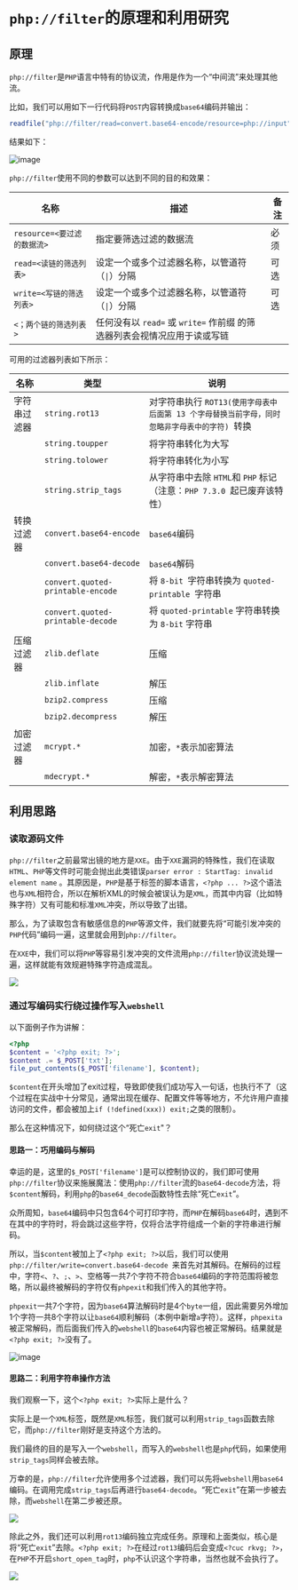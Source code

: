 # ```php://filter```的原理和利用研究

## 原理

```php://filter```是```PHP```语言中特有的协议流，作用是作为一个“中间流”来处理其他流。

比如，我们可以用如下一行代码将```POST```内容转换成```base64```编码并输出：

```php
readfile("php://filter/read=convert.base64-encode/resource=php://input");
```

结果如下：

![image](https://www.leavesongs.com/content/uploadfile/201607/0f851469385893.png)

```php://filter```使用不同的参数可以达到不同的目的和效果：

| **名称**                    | **描述**                                                     | **备注** |
| --------------------------- | ------------------------------------------------------------ | -------- |
| `resource=<要过滤的数据流>` | 指定要筛选过滤的数据流                                       | 必须     |
| `read=<读链的筛选列表>`     | 设定一个或多个过滤器名称，以管道符（`\|`）分隔                | 可选     |
| `write=<写链的筛选列表>`    | 设定一个或多个过滤器名称，以管道符（`\|`）分隔                | 可选     |
| `<；两个链的筛选列表>`      | 任何没有以 `read=` 或 `write=` 作前缀 的筛选器列表会视情况应用于读或写链 |          |

可用的过滤器列表如下所示：

| 名称         | 类型                                  | 说明                                                         |
| ------------ | ------------------------------------- | ------------------------------------------------------------ |
| 字符串过滤器 | ```string.rot13```                    | 对字符串执行 ```ROT13(使用字母表中后面第 13 个字母替换当前字母，同时忽略非字母表中的字符) ```转换 |
|              | ```string.toupper```                  | 将字符串转化为大写                                           |
|              | ```string.tolower```                  | 将字符串转化为小写                                           |
|              | ```string.strip_tags```               | 从字符串中去除 `HTML`和 `PHP` 标记（注意：`PHP 7.3.0 `起已废弃该特性） |
| 转换过滤器   | ```convert.base64-encode```           | ```base64```编码                                             |
|              | ```convert.base64-decode```           | ```base64```解码                                             |
|              | ```convert.quoted-printable-encode``` | 将 ```8-bit ```字符串转换为 ```quoted-printable ```字符串    |
|              | `convert.quoted-printable-decode`     | 将 ```quoted-printable``` 字符串转换为 ```8-bit``` 字符串    |
| 压缩过滤器   | `zlib.deflate`                        | 压缩                                                         |
|              | `zlib.inflate`                        | 解压                                                         |
|              | `bzip2.compress`                      | 压缩                                                         |
|              | `bzip2.decompress`                    | 解压                                                         |
| 加密过滤器   | `mcrypt.*`                            | 加密，`*`表示加密算法                                        |
|              | `mdecrypt.*`                          | 解密，`*`表示解密算法                                        |



## 利用思路

### 读取源码文件

`php://filter`之前最常出镜的地方是`XXE`。由于`XXE`漏洞的特殊性，我们在读取`HTML`、`PHP`等文件时可能会抛出此类错误`parser error : StartTag: invalid element name` 。其原因是，`PHP`是基于标签的脚本语言，`<?php ... ?>`这个语法也与`XML`相符合，所以在解析XML的时候会被误认为是`XML`，而其中内容（比如特殊字符）又有可能和标准`XML`冲突，所以导致了出错。

那么，为了读取包含有敏感信息的`PHP`等源文件，我们就要先将“可能引发冲突的`PHP`代码”编码一遍，这里就会用到`php://filter`。

在`XXE`中，我们可以将`PHP`等容易引发冲突的文件流用`php://filter`协议流处理一遍，这样就能有效规避特殊字符造成混乱。

![](https://www.leavesongs.com/content/uploadfile/201607/693b1469385893.png)

### 通过写编码实行绕过操作写入```webshell```

以下面例子作为讲解：

```php
<?php
$content = '<?php exit; ?>';
$content .= $_POST['txt'];
file_put_contents($_POST['filename'], $content);
```

`$content`在开头增加了exit过程，导致即使我们成功写入一句话，也执行不了（这个过程在实战中十分常见，通常出现在缓存、配置文件等等地方，不允许用户直接访问的文件，都会被加上```if (!defined(xxx)) exit;```之类的限制）。

那么在这种情况下，如何绕过这个“死亡```exit```"？

#### 思路一：巧用编码与解码

幸运的是，这里的`$_POST['filename']`是可以控制协议的，我们即可使用 ```php://filter```协议来施展魔法：使用```php://filter```流的```base64-decode```方法，将`$content`解码，利用```php```的```base64_decode```函数特性去除“死亡```exit```”。

众所周知，```base64```编码中只包含64个可打印字符，而```PHP```在解码```base64```时，遇到不在其中的字符时，将会跳过这些字符，仅将合法字符组成一个新的字符串进行解码。

所以，当`$content`被加上了`<?php exit; ?>`以后，我们可以使用 ```php://filter/write=convert.base64-decode ```来首先对其解码。在解码的过程中，字符```<```、```?```、```;```、```>```、空格等一共7个字符不符合```base64```编码的字符范围将被忽略，所以最终被解码的字符仅有```phpexit```和我们传入的其他字符。

```phpexit```一共7个字符，因为```base64```算法解码时是4个```byte```一组，因此需要另外增加1个字符一共8个字符以让```base64```顺利解码（本例中新增```a```字符）。这样，```phpexita```被正常解码，而后面我们传入的```webshell```的```base64```内容也被正常解码。结果就是`<?php exit; ?>`没有了。

![image](https://www.leavesongs.com/content/uploadfile/201607/fca81469385894.png)

#### 思路二：利用字符串操作方法

我们观察一下，这个`<?php exit; ?>`实际上是什么？

实际上是一个```XML```标签，既然是```XML```标签，我们就可以利用```strip_tags```函数去除它，而```php://filter```刚好是支持这个方法的。

我们最终的目的是写入一个```webshell```，而写入的```webshell```也是```php```代码，如果使用```strip_tags```同样会被去除。

万幸的是，```php://filter```允许使用多个过滤器，我们可以先将```webshell```用```base64```编码。在调用完成```strip_tags```后再进行```base64-decode```。“死亡```exit```”在第一步被去除，而```webshell```在第二步被还原。

![](https://www.leavesongs.com/content/uploadfile/201607/95b61469385895.png)

除此之外，我们还可以利用```rot13```编码独立完成任务。原理和上面类似，核心是将“死亡```exit```”去除。`<?php exit; ?>`在经过```rot13```编码后会变成`<?cuc rkvg; ?>`，在```PHP```不开启```short_open_tag```时，```php```不认识这个字符串，当然也就不会执行了。

![](https://www.leavesongs.com/content/uploadfile/201607/1c471469385896.png)
